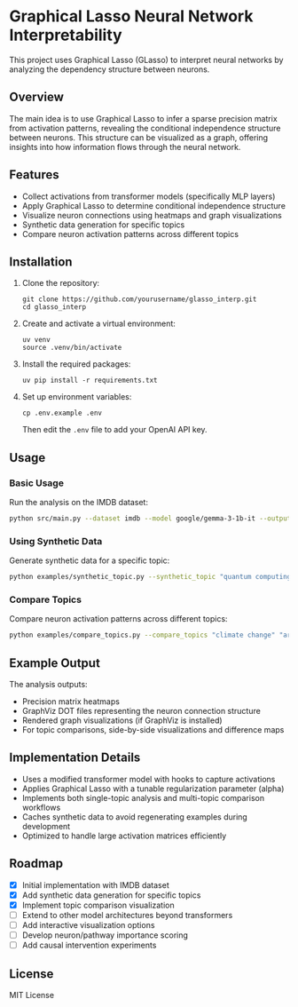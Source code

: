 # Graphical Lasso Neural Network Interpretability

This project uses Graphical Lasso (GLasso) to interpret neural networks by analyzing the dependency structure between neurons.

## Overview

The main idea is to use Graphical Lasso to infer a sparse precision matrix from activation patterns, revealing the conditional independence structure between neurons. This structure can be visualized as a graph, offering insights into how information flows through the neural network.

## Features

- Collect activations from transformer models (specifically MLP layers)
- Apply Graphical Lasso to determine conditional independence structure
- Visualize neuron connections using heatmaps and graph visualizations
- Synthetic data generation for specific topics
- Compare neuron activation patterns across different topics

## Installation

1. Clone the repository:
   ```
   git clone https://github.com/yourusername/glasso_interp.git
   cd glasso_interp
   ```

2. Create and activate a virtual environment:
   ```
   uv venv
   source .venv/bin/activate
   ```

3. Install the required packages:
   ```
   uv pip install -r requirements.txt
   ```

4. Set up environment variables:
   ```
   cp .env.example .env
   ```
   Then edit the `.env` file to add your OpenAI API key.

## Usage

### Basic Usage

Run the analysis on the IMDB dataset:

```bash
python src/main.py --dataset imdb --model google/gemma-3-1b-it --output_dir results/imdb
```

### Using Synthetic Data

Generate synthetic data for a specific topic:

```bash
python examples/synthetic_topic.py --synthetic_topic "quantum computing" --num_examples 60
```

### Compare Topics

Compare neuron activation patterns across different topics:

```bash
python examples/compare_topics.py --compare_topics "climate change" "artificial intelligence" --num_examples 60
```

## Example Output

The analysis outputs:
- Precision matrix heatmaps
- GraphViz DOT files representing the neuron connection structure
- Rendered graph visualizations (if GraphViz is installed)
- For topic comparisons, side-by-side visualizations and difference maps

## Implementation Details

- Uses a modified transformer model with hooks to capture activations
- Applies Graphical Lasso with a tunable regularization parameter (alpha)
- Implements both single-topic analysis and multi-topic comparison workflows
- Caches synthetic data to avoid regenerating examples during development
- Optimized to handle large activation matrices efficiently

## Roadmap

- [x] Initial implementation with IMDB dataset
- [x] Add synthetic data generation for specific topics
- [x] Implement topic comparison visualization
- [ ] Extend to other model architectures beyond transformers
- [ ] Add interactive visualization options
- [ ] Develop neuron/pathway importance scoring
- [ ] Add causal intervention experiments

## License

MIT License